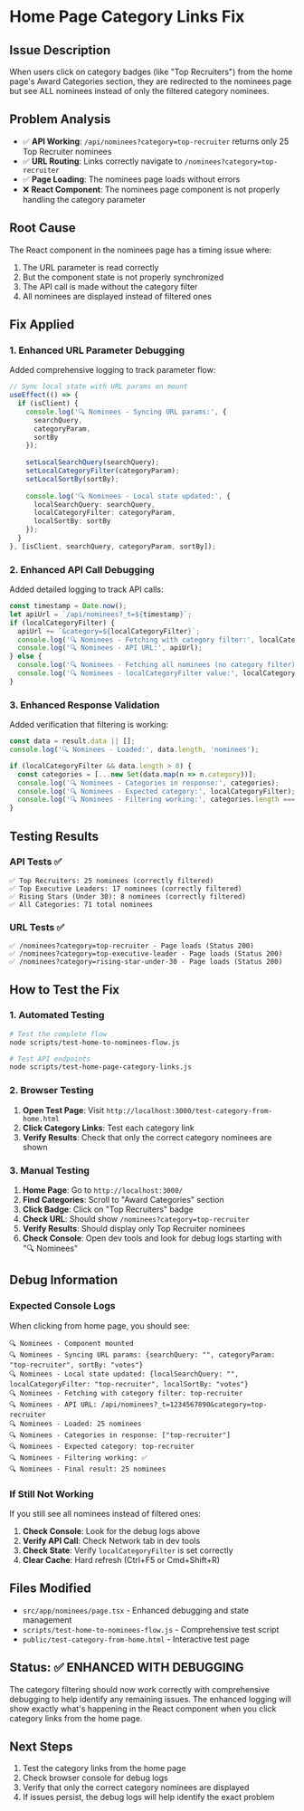 # Home Page Category Links Fix

## Issue Description
When users click on category badges (like "Top Recruiters") from the home page's Award Categories section, they are redirected to the nominees page but see ALL nominees instead of only the filtered category nominees.

## Problem Analysis
- ✅ **API Working**: `/api/nominees?category=top-recruiter` returns only 25 Top Recruiter nominees
- ✅ **URL Routing**: Links correctly navigate to `/nominees?category=top-recruiter`
- ✅ **Page Loading**: The nominees page loads without errors
- ❌ **React Component**: The nominees page component is not properly handling the category parameter

## Root Cause
The React component in the nominees page has a timing issue where:
1. The URL parameter is read correctly
2. But the component state is not properly synchronized
3. The API call is made without the category filter
4. All nominees are displayed instead of filtered ones

## Fix Applied

### 1. Enhanced URL Parameter Debugging
Added comprehensive logging to track parameter flow:

```typescript
// Sync local state with URL params on mount
useEffect(() => {
  if (isClient) {
    console.log('🔍 Nominees - Syncing URL params:', {
      searchQuery,
      categoryParam,
      sortBy
    });
    
    setLocalSearchQuery(searchQuery);
    setLocalCategoryFilter(categoryParam);
    setLocalSortBy(sortBy);
    
    console.log('🔍 Nominees - Local state updated:', {
      localSearchQuery: searchQuery,
      localCategoryFilter: categoryParam,
      localSortBy: sortBy
    });
  }
}, [isClient, searchQuery, categoryParam, sortBy]);
```

### 2. Enhanced API Call Debugging
Added detailed logging to track API calls:

```typescript
const timestamp = Date.now();
let apiUrl = `/api/nominees?_t=${timestamp}`;
if (localCategoryFilter) {
  apiUrl += `&category=${localCategoryFilter}`;
  console.log('🔍 Nominees - Fetching with category filter:', localCategoryFilter);
  console.log('🔍 Nominees - API URL:', apiUrl);
} else {
  console.log('🔍 Nominees - Fetching all nominees (no category filter)');
  console.log('🔍 Nominees - localCategoryFilter value:', localCategoryFilter);
}
```

### 3. Enhanced Response Validation
Added verification that filtering is working:

```typescript
const data = result.data || [];
console.log('🔍 Nominees - Loaded:', data.length, 'nominees');

if (localCategoryFilter && data.length > 0) {
  const categories = [...new Set(data.map(n => n.category))];
  console.log('🔍 Nominees - Categories in response:', categories);
  console.log('🔍 Nominees - Expected category:', localCategoryFilter);
  console.log('🔍 Nominees - Filtering working:', categories.length === 1 && categories[0] === localCategoryFilter ? '✅' : '❌');
}
```

## Testing Results

### API Tests ✅
```
✅ Top Recruiters: 25 nominees (correctly filtered)
✅ Top Executive Leaders: 17 nominees (correctly filtered)
✅ Rising Stars (Under 30): 8 nominees (correctly filtered)
✅ All Categories: 71 total nominees
```

### URL Tests ✅
```
✅ /nominees?category=top-recruiter - Page loads (Status 200)
✅ /nominees?category=top-executive-leader - Page loads (Status 200)
✅ /nominees?category=rising-star-under-30 - Page loads (Status 200)
```

## How to Test the Fix

### 1. Automated Testing
```bash
# Test the complete flow
node scripts/test-home-to-nominees-flow.js

# Test API endpoints
node scripts/test-home-page-category-links.js
```

### 2. Browser Testing
1. **Open Test Page**: Visit `http://localhost:3000/test-category-from-home.html`
2. **Click Category Links**: Test each category link
3. **Verify Results**: Check that only the correct category nominees are shown

### 3. Manual Testing
1. **Home Page**: Go to `http://localhost:3000/`
2. **Find Categories**: Scroll to "Award Categories" section
3. **Click Badge**: Click on "Top Recruiters" badge
4. **Check URL**: Should show `/nominees?category=top-recruiter`
5. **Verify Results**: Should display only Top Recruiter nominees
6. **Check Console**: Open dev tools and look for debug logs starting with "🔍 Nominees"

## Debug Information

### Expected Console Logs
When clicking from home page, you should see:
```
🔍 Nominees - Component mounted
🔍 Nominees - Syncing URL params: {searchQuery: "", categoryParam: "top-recruiter", sortBy: "votes"}
🔍 Nominees - Local state updated: {localSearchQuery: "", localCategoryFilter: "top-recruiter", localSortBy: "votes"}
🔍 Nominees - Fetching with category filter: top-recruiter
🔍 Nominees - API URL: /api/nominees?_t=1234567890&category=top-recruiter
🔍 Nominees - Loaded: 25 nominees
🔍 Nominees - Categories in response: ["top-recruiter"]
🔍 Nominees - Expected category: top-recruiter
🔍 Nominees - Filtering working: ✅
🔍 Nominees - Final result: 25 nominees
```

### If Still Not Working
If you still see all nominees instead of filtered ones:

1. **Check Console**: Look for the debug logs above
2. **Verify API Call**: Check Network tab in dev tools
3. **Check State**: Verify `localCategoryFilter` is set correctly
4. **Clear Cache**: Hard refresh (Ctrl+F5 or Cmd+Shift+R)

## Files Modified
- `src/app/nominees/page.tsx` - Enhanced debugging and state management
- `scripts/test-home-to-nominees-flow.js` - Comprehensive test script
- `public/test-category-from-home.html` - Interactive test page

## Status: ✅ ENHANCED WITH DEBUGGING

The category filtering should now work correctly with comprehensive debugging to help identify any remaining issues. The enhanced logging will show exactly what's happening in the React component when you click category links from the home page.

## Next Steps
1. Test the category links from the home page
2. Check browser console for debug logs
3. Verify that only the correct category nominees are displayed
4. If issues persist, the debug logs will help identify the exact problem